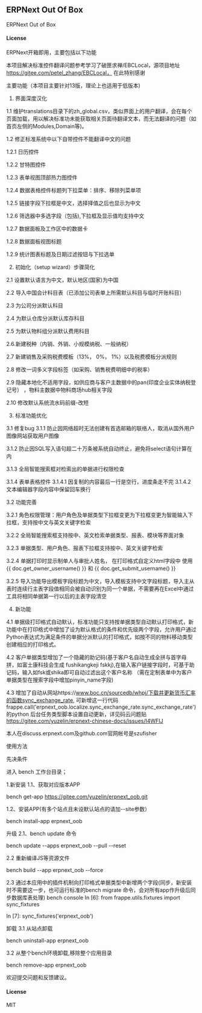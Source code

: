 ## ERPNext Out Of Box

ERPNext Out of Box

#### License
ERPNext开箱即用，主要包括以下功能

本项目解决标准控件翻译问题参考学习了破匣求禅/EBCLocal，源项目地址 https://gitee.com/petel_zhang/EBCLocal，
在此特别感谢

主要功能（本项目主要针对13版，理论上也适用于低版本)

1. 界面深度汉化

1.1 维护translations目录下的zh_global.csv，类似界面上的用户翻译，会在每个页面加载，用以解决标准功未能获取相关页面待翻译文本，而无法翻译的问题（如首页左侧的Modules,Domain等)。

1.2 修正标准系统中以下自带控件不能翻译中文的问题

 1.2.1 日历控件

 1.2.2 甘特图控件

 1.2.3 表单视图顶部热力图控件

 1.2.4 数据表格控件标题列下拉菜单：排序、移除列菜单项

 1.2.5 链接字段下拉框是中文，选择择值之后也显示为中文

 1.2.6 筛选器中多选字段（包括),下拉框及显示值均支持中文

 1.2.7 数据面板及工作区中的数据卡

 1.2.8 数据面板视图标题

 1.2.9 统计图表标题及日期过滤按钮与下拉选单

2. 初始化（setup wizard）步骤简化

2.1 设置默认语言为中文，默认地区(国家)为中国

2.2 导入中国会计科目表（已添加公司表单上所需默认科目与临时开账科目）

2.3 为公司分派默认科目

2.4 为默认仓库分派默认库存科目

2.5 为默认物料组分派默认费用科目

2.6.新建税种（内销、外销、小规模纳税、一般纳税）

2.7 新建销售及采购税费模板（13%， 0%， 1%）以及税费模板分派规则

2.8 修改一词多义字段标签（如采购、销售税费明细中的税率）

2.9 隐藏本地化不适用字段，如供应商与客户主数据中的pan(印度企业实体纳税登记号） ，物料主数据中物料商场hub相关字段

2.10 修改默认系统流水码前缀-改短


3. 标准功能优化

3.1 修复bug 3.1.1 防止因网络超时无法创建有首选邮箱的联络人，取消从国外用户图像网站获取用户图像

 3.1.2 防止因SQL写入语句超二十万条被系统自动终止，避免将select语句计算在内

 3.1.3 全局智能搜索框对检索出的单据进行权限检查

 3.1.4 表单表格控件
    3.1.4.1 因复制的内容最后一行是空行，进度条走不完
    3.1.4.2 文本编辑器字段内容中保留回车换行
    
3.2 功能完善

 3.2.1 角色权限管理：用户角色及单据类型下拉框变更为下拉框变更为智能输入下拉框，支持按中文与英文关键字检索

 3.2.2 全局智能搜索框支持按中、英文检索单据类型、报表、模块等界面对象

 3.2.3 单据类型、用户角色、报表下拉框支持按中、英文关键字检索

 3.2.4 单据打印时显示制单人与审批人姓名， 在打印格式自定义html字段中 使用 {{ doc.get_owner_username() }} 和 {{ doc.get_submit_username() }}

 3.2.5 导入功能导出模板字段标题为中文，导入模板支持中文字段标题，导入主从表时连续行主表字段值相同会被自动识别为同一个单据，不需要再在Excel中通过
 工具将相同单据第一行以后的主表字段清空

4. 新功能

4.1 单据级打印格式自动默认，标准功能只支持按单据类型自动默认打印格式，新功能中在打印格式中增加了设为默认格式的条件和优先级两个字段，允许用户通过Python表达式为满足条件的单据分派默认的打印格式，如按不同的物料移动类型创建相应的打印格式。

4.2 客户单据类型增加了一个隐藏的助记码(基于客户名自动生成全拼与首字母拼，如富士康科技会生成 fushikangkeji fskkj),在输入客户链接字段时，可基于助记码，输入如fsk或shika即可自动过滤出这个客户名称
（需在定制表单中为客户单据类型在搜索字段中增加pinyin_name字段)

4.3 增加了自动从网站https://www.boc.cn/sourcedb/whpj/下载并更新货币汇率的函数sync_exchange_rate, 可新增这一行代码
frappe.call('erpnext_oob.localize.sync_exchange_rate.sync_exchange_rate')
的python 后台任务类型脚本设置自动更新，详见码云问题贴 https://gitee.com/yuzelin/erpnext-chinese-docs/issues/I4WFIJ
 
本人在discuss.erpnext.com及github.com官网帐号是szufisher

使用方法

先决条件

进入 bench 工作台目录；

1.新安装
1.1、获取对应版本APP

bench get-app https://gitee.com/yuzelin/erpnext_oob.git

1.2、安装APP(有多个站点且未设默认站点的请加--site参数）

bench install-app erpnext_oob

升级
2.1、bench update 命令

bench update --apps erpnext_oob --pull --reset

2.2 重新编译JS等资源文件

bench build --app erpnext_oob --force

2.3 通过本应用中的插件机制向打印格式单据类型中新增两个字段(同步，新安装时不需要这一步，也可运行标准的bench migrate 命令，会对所有app作升级后同步数据库表处理)
bench console
In [6]: from frappe.utils.fixtures import sync_fixtures

In [7]: sync_fixtures('erpnext_oob')

卸载
3.1 从站点卸载 

bench uninstall-app erpnext_oob

3.2 从整个bench环境卸载,移除整个应用目录

bench remove-app erpnext_oob

欢迎提交问题和反馈建议。


#### License

MIT